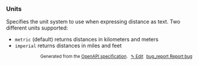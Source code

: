 <!--- This is a generated file, do not edit! -->
<!--- [START woosmap_http_schema_woosmap-platform-api-reference_units] -->
<h3 class="schema-object" id="Woosmap Platform API Reference_Units">Units</h3>

Specifies the unit system to use when expressing distance as text. Two different units supported:

- `metric` (default) returns distances in kilometers and meters
- `imperial` returns distances in miles and feet

<p style="text-align: right; font-size: smaller;">Generated from the <a data-label="openapi-github" href="https://github.com/woosmap/openapi-specification" title="Woosmap OpenAPI Specification" class="external">OpenAPI specification</a>.
<a data-label="openapi-github-woosmap-http-schema-woosmap-platform-api-reference-units" data-action="edit" style="margin-left: 5px;" href="https://github.com/woosmap/openapi-specification/blob/main/specification/schemas/Woosmap Platform API Reference_Units.yml" title="Edit on GitHub">✎ Edit</a>
<a data-label="openapi-github-woosmap-http-schema-woosmap-platform-api-reference-units" data-action="bug" style="margin-left: 5px;" href="https://github.com/woosmap/openapi-specification/issues/new?assignees=&labels=type%3A+bug%2C+triage+me&template=bug_report.md&title=[schemas] Bug - Woosmap Platform API Reference_Units" title="File bug for schemas on GitHub"><span class="material-icons">bug_report</span> Report bug</a>
</p>

<!--- [END woosmap_http_schema_woosmap-platform-api-reference_units] -->
